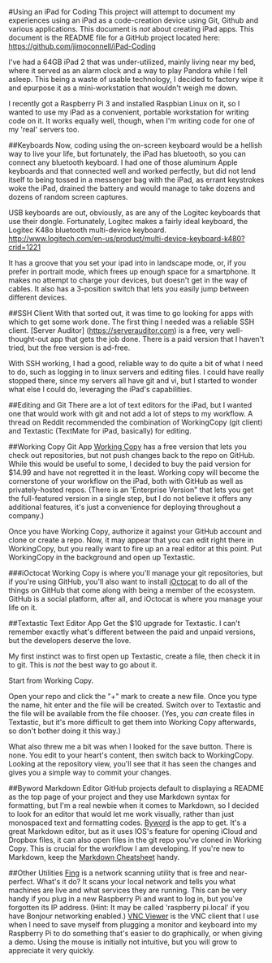 #Using an iPad for Coding
This project will attempt to document my experiences using an iPad as a code-creation device using Git, Github and various applications. This document is *not* about creating iPad apps. 
This document is the README file for a GitHub project located here:
https://github.com/jimoconnell/iPad-Coding

I've had a 64GB iPad 2 that was under-utilized, mainly living near my bed, where it served as an alarm clock and a way to play Pandora while I fell asleep.  This being a waste of usable technology, I decided to factory wipe it and epurpose it as a mini-workstation that wouldn't weigh me down.

I recently got a Raspberry Pi 3 and installed Raspbian Linux on it, so I wanted to use my iPad as a convenient, portable workstation for writing code on it.  It works equally well, though, when I'm writing code for one of my 'real' servers too. 

##Keyboards
Now, coding using the on-screen keyboard would be a hellish way to live your life, but fortunately, the iPad has bluetooth, so you can connect any bluetooth keyboard.  I had one of those aluminum Apple keyboards and that connected well and worked perfectly, but did not lend itself to being tossed in a messenger bag with the iPad, as errant keystrokes woke the iPad, drained the battery and would manage to take dozens and dozens of random screen captures.

USB keyboards are out, obviously, as are any of the Logitec keyboards that use their dongle.  Fortunately, Logitec makes a fairly ideal keyboard, the Logitec K48o bluetooth multi-device keyboard. http://www.logitech.com/en-us/product/multi-device-keyboard-k480?crid=1221

It has a groove that you set your ipad into in landscape mode, or, if you prefer in portrait mode, which frees up enough space for a smartphone.  It makes no attempt to charge your devices, but doesn't get in the way of cables.  It also has a 3-position switch that lets you easily jump between different devices.

##SSH Client
With that sorted out, it was time to go looking for apps with which to get some work done.  The first thing I needed was a reliable SSH client. [Server Auditor] (https://serverauditor.com) is a free, very well-thought-out app that gets the job done. There is a paid version that I haven't tried, but the free version is ad-free.

With SSH working, I had a good, reliable way to do quite a bit of what I need to do, such as logging in to linux servers and editing files.  I could have really stopped there, since my servers all have git and vi, but I started to wonder what else I could do, leveraging the iPad's capabilities.

##Editing and Git
There are a lot of text editors for the iPad, but I wanted one that would work with git and not add a lot of steps to my workflow.  A thread on Reddit recommended the combination of WorkingCopy (git client) and Textastic (TextMate for iPad, basically) for editing.  

##Working Copy Git App
[Working Copy](http://workingcopyapp.com) has a free version that lets you check out repositories, but not push changes back to the repo on GitHub.  While this would be useful to some, I decided to buy the paid version for $14.99 and have not regretted it in the least.  Working copy will become the cornerstone of your workflow on the iPad, both with GitHub as well as privately-hosted repos. (There is an 'Enterprise Version" that lets you get the full-featured version in a single step, but I do not believe it offers any additional features, it's just a convenience for deploying throughout a company.)

Once you have Working Copy, authorize it against your GitHub account and clone or create a repo.  Now, it may appear that you can edit right there in WorkingCopy, but you really want to fire up an a real editor at this point.  Put WorkingCopy in the background and open up Textastic.  

###iOctocat
Working Copy is where you'll manage your git repositories, but if you're using GitHub, you'll also want to install [iOctocat](https://ioctocat.com) to do all of the things on GitHub that come along with being a member of the ecosystem.  GitHub is a social platform, after all, and iOctocat is where you manage your life on it. 

##Textastic Text Editor App
Get the $10 upgrade for Textastic.  I can't remember exactly what's different between the paid and unpaid versions, but the developers deserve the love.

My first instinct was to first open up Textastic, create a file, then check it in to git.  This is *not* the best way to go about it.  

Start from Working Copy.  

Open your repo and click the "+" mark to create a new file. Once you type the name, hit enter and the file will be created.  Switch over to Textastic and the file will be available from the file chooser.
(Yes, you *can* create files in Textastic, but it's more difficult to get them into Working Copy afterwards, so don't bother doing it this way.)

What also threw me a bit was when I looked for the save button.  There is none.  You edit to your heart's content, then switch back to WorkingCopy.  Looking at the repository view, you'll see that it has seen the changes and gives you a simple way to commit your changes. 

##Byword Markdown Editor
GitHub projects default to displaying a README as the top page of your project and they use Markdown syntax for formatting, but I'm a real newbie when it comes to Markdown, so I decided to look for an editor that would let me work visually, rather than just monospaced text and formatting codes. 
[Byword](https://bywordapp.com/) is the app to get.  It's a great Markdown editor, but as it uses IOS's feature for opening iCloud and Dropbox files, it can also open files in the git repo you've cloned in Working Copy. This is crucial for the workflow I am developing.
If you're new to Markdown, keep the [Markdown Cheatsheet](https://github.com/adam-p/markdown-here/wiki/Markdown-Cheatsheet) handy. 

##Other Utilities
[Fing](https://itunes.apple.com/us/app/fing-network-scanner/id430921107?mt=8) is a network scanning utility that is free and near-perfect.  What's it do? It scans your local network and tells you what machines are live and what services they are running.  This can be very handy if you plug in a new Raspberry Pi and want to log in, but you've forgotten its IP address. (Hint: It may be called 'raspberry pi.local' if you have Bonjour networking enabled.) 
[VNC Viewer](https://itunes.apple.com/us/app/vnc-viewer/id352019548?mt=8) is the VNC client that I use when I need to save myself from plugging a monitor and keyboard into my Raspberry Pi to do something that's easier to do graphically, or when giving a demo. Using the mouse is initially not intuitive, but you will grow to appreciate it very quickly.